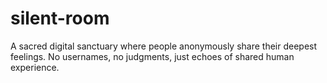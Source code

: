 # silent-room
A sacred digital sanctuary where people anonymously share their deepest feelings. No usernames, no judgments, just echoes of shared human experience.
